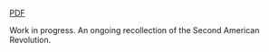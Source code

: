 <a href="https://github.com/tsaranon/tsaranon.github.io/raw/master/files/tsar.pdf">PDF</a>

Work in progress. An ongoing recollection of the Second American Revolution.
